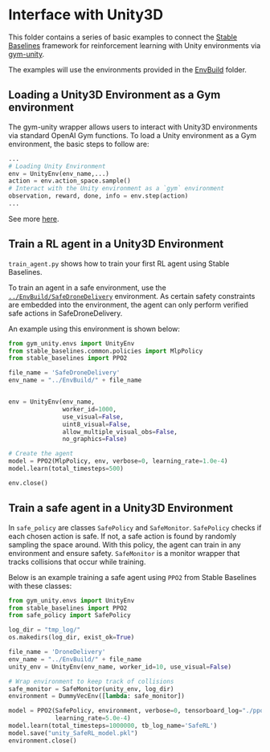 # Interface with Unity3D 
This folder contains a series of basic examples to connect 
the [Stable Baselines](https://github.com/hill-a/stable-baselines/tree/v2.10.0) framework for reinforcement learning 
with Unity environments via [gym-unity](https://github.com/Unity-Technologies/ml-agents/tree/0.15.1/gym-unity).

The examples will use the environments provided in the [EnvBuild](../EnvBuild/) folder.

## Loading a Unity3D Environment as a Gym environment
The gym-unity wrapper allows users to interact with Unity3D environments via standard OpenAI Gym functions.
To load a Unity environment as a Gym environment, the basic steps to follow are:

```python
...
# Loading Unity Environment 
env = UnityEnv(env_name,...)
action = env.action_space.sample()
# Interact with the Unity environment as a `gym` environment
observation, reward, done, info = env.step(action)
...
```
See more [here](https://github.com/Unity-Technologies/ml-agents/tree/0.15.1/gym-unity).

## Train a RL agent in a Unity3D Environment
`train_agent.py` shows how to train your first RL agent using Stable Baselines.

To train an agent in a safe environment, use the [`../EnvBuild/SafeDroneDelivery`](../EnvBuild/SafeDroneDelivery.md) 
environment. As certain safety constraints are embedded into the environment, the agent can only perform verified 
safe actions in SafeDroneDelivery.

An example using this environment is shown below:
```python
from gym_unity.envs import UnityEnv
from stable_baselines.common.policies import MlpPolicy
from stable_baselines import PPO2

file_name = 'SafeDroneDelivery'
env_name = "../EnvBuild/" + file_name


env = UnityEnv(env_name,
               worker_id=1000,
               use_visual=False,
               uint8_visual=False,
               allow_multiple_visual_obs=False,
               no_graphics=False)

# Create the agent
model = PPO2(MlpPolicy, env, verbose=0, learning_rate=1.0e-4)
model.learn(total_timesteps=500)

env.close()
```


## Train a safe agent in a Unity3D Environment
In `safe_policy` are classes `SafePolicy` and `SafeMonitor`. `SafePolicy` checks if each chosen action is safe. If not, 
a safe action is found by randomly sampling the space around. With this policy, the agent can train in any environment 
and ensure safety. `SafeMonitor` is a monitor wrapper that tracks collisions that occur while training.  

Below is an example training a safe agent using `PPO2` from Stable Baselines with these classes:
```python
from gym_unity.envs import UnityEnv
from stable_baselines import PPO2
from safe_policy import SafePolicy 

log_dir = "tmp_log/"
os.makedirs(log_dir, exist_ok=True)

file_name = 'DroneDelivery'
env_name = "../EnvBuild/" + file_name
unity_env = UnityEnv(env_name, worker_id=10, use_visual=False)

# Wrap environment to keep track of collisions
safe_monitor = SafeMonitor(unity_env, log_dir)
environment = DummyVecEnv([lambda: safe_monitor])

model = PPO2(SafePolicy, environment, verbose=0, tensorboard_log="./ppo_sb_tensorboard/",
             learning_rate=5.0e-4)
model.learn(total_timesteps=1000000, tb_log_name='SafeRL')
model.save("unity_SafeRL_model.pkl")
environment.close()
```
